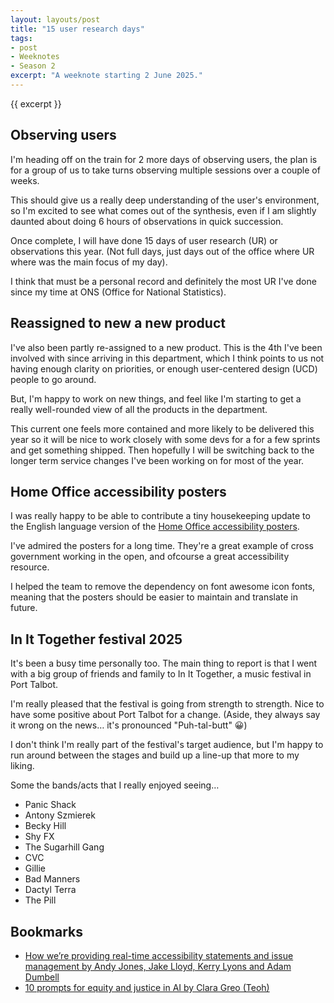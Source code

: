 ```yaml
---
layout: layouts/post
title: "15 user research days"
tags:
- post
- Weeknotes
- Season 2
excerpt: "A weeknote starting 2 June 2025."
--- 
```


{{ excerpt }}

## Observing users

I'm heading off on the train for 2 more days of observing users, the plan is for a group of us to take turns observing multiple sessions over a couple of weeks.

This should give us a really deep understanding of the user's environment, so I'm excited to see what comes out of the synthesis, even if I am slightly daunted about doing 6 hours of observations in quick succession.

Once complete, I will have done 15 days of user research (UR) or observations this year. (Not full days, just days out of the office where UR where was the main focus of my day).

I think that must be a personal record and definitely the most UR I've done since my time at ONS (Office for National Statistics).

## Reassigned to new a new product

I've also been partly re-assigned to a new product. This is the 4th I've been involved with since arriving in this department, which I think points to us not having enough clarity on priorities, or enough user-centered design (UCD) people to go around.

But, I'm happy to work on new things, and feel like I'm starting to get a really well-rounded view of all the products in the department.

This current one feels more contained and more likely to be delivered this year so it will be nice to work closely with some devs for a for a few sprints and get something shipped. Then hopefully I will be switching back to the longer term service changes I've been working on for most of the year.

## Home Office accessibility posters

I was really happy to be able to contribute a tiny housekeeping update to the English language version of the 
[Home Office accessibility posters](https://github.com/UKHomeOffice/posters).

I've admired the posters for a long time. They're a great example of cross government working in the open, and ofcourse a great accessibility resource.

I helped the team to remove the dependency on font awesome icon fonts, meaning that the posters should be easier to maintain and translate in future.

## In It Together festival 2025

It's been a busy time personally too. The main thing to report is that I went with a big group of friends and family to In It Together, a music festival in Port Talbot.

I'm really pleased that the festival is going from strength to strength. Nice to have some positive about Port Talbot for a change. (Aside, they always say it wrong on the news… it's pronounced "Puh-tal-butt" 😀)

I don't think I'm really part of the festival's target audience, but I'm happy to run around between the stages and build up a line-up that more to my liking.

Some the bands/acts that I really enjoyed seeing…

- Panic Shack
- Antony Szmierek
- Becky Hill
- Shy FX
- The Sugarhill Gang
- CVC
- Gillie
- Bad Manners
- Dactyl Terra
- The Pill

## Bookmarks

- [How we’re providing real-time accessibility statements and issue management by Andy Jones, Jake Lloyd, Kerry Lyons and Adam Dumbell](https://dfedigital.blog.gov.uk/2025/05/21/how-were-providing-real-time-accessibility-statements-and-issue-management/)
- [10 prompts for equity and justice in AI by Clara Greo (Teoh)](https://www.linkedin.com/posts/claragreo_10-prompts-for-the-equity-and-justice-in-ugcPost-7335579731301408768-LVV3)
